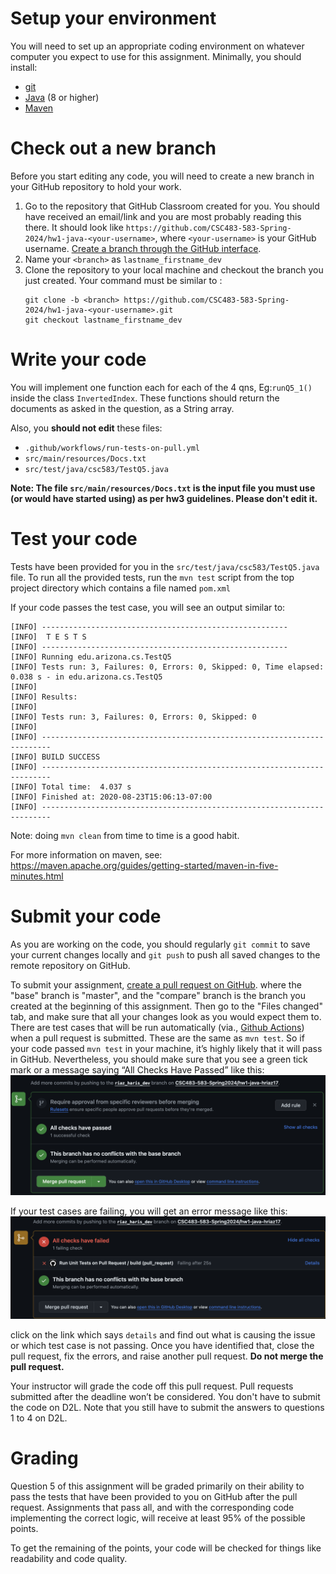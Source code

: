 # Setup your environment

You will need to set up an appropriate coding environment on whatever computer
you expect to use for this assignment.
Minimally, you should install:

* [git](https://git-scm.com/downloads)
* [Java](https://www.java.com/en/) (8 or higher)
* [Maven](https://maven.apache.org/)

# Check out a new branch

Before you start editing any code, you will need to create a new branch in your
GitHub repository to hold your work.

1. Go to the repository that GitHub Classroom created for you. You should have received an email/link and you are most probably reading this there. It should look like
`https://github.com/CSC483-583-Spring-2024/hw1-java-<your-username>`, where
`<your-username>` is your GitHub username. 
[Create a branch through the GitHub interface](https://help.github.com/articles/creating-and-deleting-branches-within-your-repository/).
2. Name your `<branch>` as `lastname_firstname_dev`
2. Clone the repository to your local machine and checkout the branch you
just created. Your command must be similar to :
   ```
   git clone -b <branch> https://github.com/CSC483-583-Spring-2024/hw1-java-<your-username>.git
   git checkout lastname_firstname_dev
   ```

# Write your code

You will implement one function each for each of the 4 qns, Eg:`runQ5_1()` inside 
the class `InvertedIndex`. These functions should return the documents as asked in the question, as a String array. 

Also, you **should not edit** these files:
- `.github/workflows/run-tests-on-pull.yml`
- `src/main/resources/Docs.txt`
- `src/test/java/csc583/TestQ5.java`

**Note: The file `src/main/resources/Docs.txt` is the input file you must use (or would have started using) as per hw3 guidelines. Please don't edit it.**


# Test your code

Tests have been provided for you in the `src/test/java/csc583/TestQ5.java` file.
To run all the provided tests, run the ``mvn test`` script from the top project directory which contains a file named `pom.xml`

If your code passes the test case, you will see an output similar to:
```
[INFO] -------------------------------------------------------
[INFO]  T E S T S
[INFO] -------------------------------------------------------
[INFO] Running edu.arizona.cs.TestQ5
[INFO] Tests run: 3, Failures: 0, Errors: 0, Skipped: 0, Time elapsed: 0.038 s - in edu.arizona.cs.TestQ5
[INFO] 
[INFO] Results:
[INFO] 
[INFO] Tests run: 3, Failures: 0, Errors: 0, Skipped: 0
[INFO] 
[INFO] ------------------------------------------------------------------------
[INFO] BUILD SUCCESS
[INFO] ------------------------------------------------------------------------
[INFO] Total time:  4.037 s
[INFO] Finished at: 2020-08-23T15:06:13-07:00
[INFO] ------------------------------------------------------------------------

```


Note: doing `mvn clean` from time to time is a good habit.

For more information on maven, see: https://maven.apache.org/guides/getting-started/maven-in-five-minutes.html

# Submit your code

As you are working on the code, you should regularly `git commit` to save your
current changes locally and `git push` to push all saved changes to the remote
repository on GitHub.

To submit your assignment,
[create a pull request on GitHub](https://help.github.com/articles/creating-a-pull-request/#creating-the-pull-request).
where the "base" branch is "master", and the "compare" branch is the branch you
created at the beginning of this assignment.
Then go to the "Files changed" tab, and make sure that all your changes look as you would expect them
to.
There are test cases that will be run automatically (via., [Github Actions](https://github.com/features/actions))
when a pull request is submitted. 
These are the same as `mvn test`. 
So if your code passed `mvn test` in your machine, 
it’s highly likely that it will pass in GitHub. Nevertheless, 
you should make sure that you see a green tick mark or a message 
saying “All Checks Have Passed” like this:
![like this:](tests_pass.png)

If your test cases are failing, you will get an error message like this:
![like this:](tests_fail.png)

click on the link which says `details` and find out what is causing the issue or which test case is not passing. Once you have identified that, close the pull request, fix the errors, and raise another pull request.
**Do not merge the pull request.**

Your instructor will grade the code off this pull request. 
Pull requests submitted after the deadline won’t be considered.
You don't have to submit the code on D2L. Note that you still have to submit the answers to questions 1 to 4 on D2L.

# Grading

Question 5 of this assignment will be graded primarily on their ability to pass the tests that
have been provided to you on GitHub after the pull request.
Assignments that pass all, and with the corresponding code implementing the correct logic, will receive at least 95% of the
possible points.

To get the remaining of the points, your code will be checked for things like readability and code quality.

